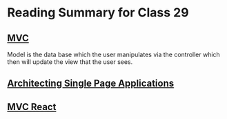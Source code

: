 # Reading Summary for Class 29

## [MVC](https://en.wikipedia.org/wiki/Model%E2%80%93view%E2%80%93controller)
Model is the data base which the user manipulates via the controller which then will update the view that the user sees.

## [Architecting Single Page Applications](https://hackernoon.com/architecting-single-page-applications-b842ea633c2e)

## [MVC React](https://blog.testdouble.com/posts/2019-11-04-react-mvc/)